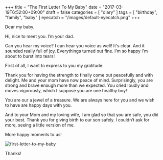 +++
title = "The First Letter To My Baby"
date = "2017-03-19T6:52:00+09:00"
draft = false
categories = [ "diary" ]
tags = [ "birthday", "family", "baby" ]
eyecatch = "/images/default-eyecatch.png"
+++

Dear my baby.

Hi, nice to meet you. I’m your dad.

Can you hear my voice? I can hear you voice as well! It's clear. And it sounded really full of joy. Everythings turned out fine. I'm so happy I'm about to burst into tears!

First of all, I want to express to you my gratitude.

Thank you for having the strength to finally come out peacefully and with delight. Me and your mom have now peace of mind. Surprisingly, you are strong and brave enough more than we expected. You cried loudly and moves vigorously, which I suppose you are one healthy boy!

You are our a jewel of a treasure.  We are always here for you and we wish to have are happy days with you.

And to your Mom and my loving wife,  I am glad so that you are safe, you did your best. Thank you for giving birth to our son safely. I couldn’t ask for more, seeing a little version of me.

More happy moments to us!

![first-letter-to-my-baby](/images/first-letter-to-my-baby.png "first-letter-to-my-baby")

Thanks!